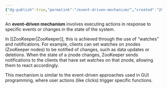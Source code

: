 ```yaml
---
{"dg-publish":true,"permalink":"/event-driven-mechanism/","created":"2024-06-20T13:35:32.749+08:00","updated":"2024-06-20T14:20:03.582+08:00"}
---
```



An **event-driven mechanism** involves executing actions in response to specific events or changes in the state of the system. 

In [[ZooKeeper\|ZooKeeper]], this is achieved through the use of “watches” and notifications. 
For example, clients can set watches on znodes (ZooKeeper nodes) to be notified of changes, such as data updates or deletions. When the state of a znode changes, ZooKeeper sends notifications to the clients that have set watches on that znode, allowing them to react accordingly. 

This mechanism is similar to the event-driven approaches used in GUI programming, where user actions (like clicks) trigger specific functions.